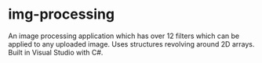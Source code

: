 # img-processing
An image processing application which has over 12 filters which can be applied to any uploaded image. Uses structures revolving around 2D arrays. Built in Visual Studio with C#.

